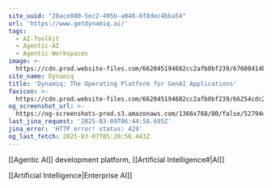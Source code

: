 ```yaml
---
site_uuid: "28ace080-5ec2-495b-a046-8f8dec4bba54"
url: 'https://www.getdynamiq.ai/'
tags:
  - AI-Toolkit
  - Agentic-AI
  - Agentic-Workspaces
image: >-
  https://cdn.prod.website-files.com/662045194682cc2afb0bf239/67600414bd8f3aac9a49513b_Dynamiq_metaImage_dark_2.webp
site_name: Dynamiq
title: 'Dynamiq: The Operating Platform for GenAI Applications'
favicon: >-
  https://cdn.prod.website-files.com/662045194682cc2afb0bf239/66254cdc26ce718685df88e4_Favicon_Dynamiq.png
og_screenshot_url: >-
  https://og-screenshots-prod.s3.amazonaws.com/1366x768/80/false/52794d25193bad219c094ed8870157302fbb2692cb28a0e97d3dc55f3ff77c57.jpeg
last_jina_request: '2025-03-09T06:44:58.695Z'
jina_error: 'HTTP error! status: 429'
og_last_fetch: 2025-03-07T05:20:56.443Z
---
```

[[Agentic AI]] development platform, [[Artificial Intelligence#|AI]]

[[Artificial Intelligence|Enterprise AI]]
